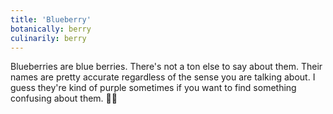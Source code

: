 ```yaml
---
title: 'Blueberry'
botanically: berry
culinarily: berry
---
```

Blueberries are blue berries. There's not a ton else to say about them. Their names are pretty accurate regardless of the sense you are talking about. I guess they're kind of purple sometimes if you want to find something confusing about them. 🤷‍♂️